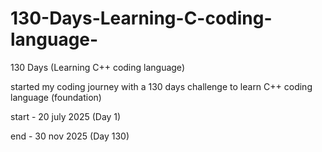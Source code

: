 # 130-Days-Learning-C-coding-language-
130 Days (Learning C++ coding language)

started my coding journey with a 130 days challenge to learn C++ coding language (foundation)

start - 20 july 2025 (Day 1)

end - 30 nov 2025 (Day 130)
